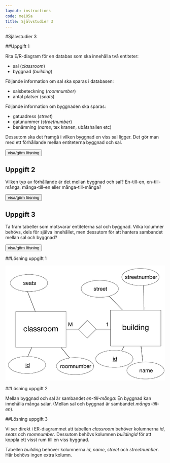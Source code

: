```yaml
---
layout: instructions
code: me105a
title: Självstudier 3
---
```


<style>
table {border-collapse: collapse;font-size:smaller}
th, td {border: 1px solid #BBBBBB}
th, td {text-align:left}
th, td {padding: 6px;}
</style>

<script>
  var toggle = function(id) {
  var mydiv = document.getElementById(id);
  if (mydiv.style.display === 'block' || mydiv.style.display === '')
    mydiv.style.display = 'none';
  else
    mydiv.style.display = 'block'
  }
</script>



#Självstudier 3

##Uppgift 1

Rita E/R-diagram för en databas som ska innehålla två entiteter:

- sal (*classroom*)
- byggnad (*building*)

Följande information om sal ska sparas i databasen:

- salsbeteckning (*roomnumber*)
- antal platser (*seats*)

Följande information om byggnaden ska sparas:

- gatuadress (*street*)
- gatunummer (*streetnumber*)
- benämning (*name*, tex kranen, ubåtshallen etc)

Dessutom ska det framgå i vilken byggnad en viss sal ligger. Det gör man med ett förhållande mellan entiteterna byggnad och sal.



<!--START SHOW/HIDE-->
<input type="button" value="visa/göm lösning" onclick="toggle('answer1');">

<div id="answer1" style="display:none">


![](im3/er.png)

</div>
<!--END SHOW/HIDE-->


## Uppgift 2

Vilken typ av förhållande är det mellan byggnad och sal? En-till-en, en-till-många, många-till-en eller många-till-många?

<!--START SHOW/HIDE-->
<input type="button" value="visa/göm lösning" onclick="toggle('answer2');">

<div id="answer2" style="display:none">

<p>Mellan byggnad och sal är sambandet *en-till-många*: En byggnad kan innehålla många salar. (Mellan sal och byggnad är sambandet *många-till-en*).</p>

</div>
<!--END SHOW/HIDE-->



## Uppgift 3

Ta fram tabeller som motsvarar entiteterna sal och byggnad. Vilka kolumner behövs, dels för själva innehållet, men dessutom för att hantera sambandet mellan sal och byggnad?

<!--START SHOW/HIDE-->
<input type="button" value="visa/göm lösning" onclick="toggle('answer3');">

<div id="answer3" style="display:none">

<p>Vi ser direkt i ER-diagrammet att tabellen *classroom* behöver kolumnerna *id*, *seats* och *roomnumber*. Dessutom behövs kolumnen *buildingid* för att koppla ett visst rum till en viss byggnad. </p>

<p>Tabellen *building* behöver kolumnerna *id*, *name*, *street* och *streetnumber*. Här behövs ingen extra kolumn. </p>

</div>
<!--END SHOW/HIDE-->



##Lösning uppgift 1
 
![](im3/er.png)

##Lösning uppgift 2

Mellan byggnad och sal är sambandet *en-till-många*: En byggnad kan innehålla många salar. (Mellan sal och byggnad är sambandet *många-till-en*).

##Lösning uppgift 3

Vi ser direkt i ER-diagrammet att tabellen *classroom* behöver kolumnerna *id*, *seats* och *roomnumber*. Dessutom behövs kolumnen *buildingid* för att koppla ett visst rum till en viss byggnad. 

Tabellen *building* behöver kolumnerna *id*, *name*, *street* och *streetnumber*. Här behövs ingen extra kolumn. 

